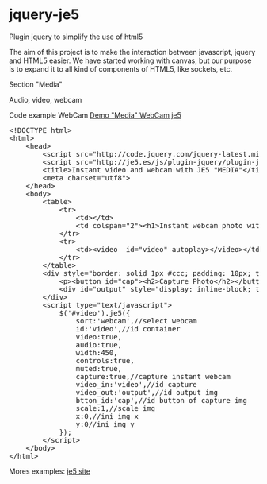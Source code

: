 jquery-je5
==========

Plugin jquery to simplify the use of html5


The aim of this project is to make the interaction between javascript, jquery and HTML5 easier. We have started working with canvas, but our purpose is to expand it to all kind of components of HTML5, like sockets, etc.

Section "Media"

Audio, video, webcam

Code example WebCam
<a href="http://je5.es/plugin-jquery-je5-media-section/jquery-je5-media-plugin-jquery-je5-media-webcam-examples-html.html">Demo "Media" WebCam je5</a>

<pre>
&lt;!DOCTYPE html&gt;
&lt;html&gt;
	&lt;head&gt;
		&lt;script src="http://code.jquery.com/jquery-latest.min.js"&gt;&lt;/script&gt;
		&lt;script src="http://je5.es/js/plugin-jquery/plugin-jquery-je5-beta.0.1.js"&gt;&lt;/script&gt;	
		&lt;title&gt;Instant video and webcam with JE5 "MEDIA"&lt;/title&gt;
		&lt;meta charset="utf8"&gt;
	&lt;/head&gt;
	&lt;body&gt;
		&lt;table&gt;
			&lt;tr&gt;
				&lt;td&gt;&lt;/td&gt;
				&lt;td colspan="2"&gt;&lt;h1&gt;Instant webcam photo with je5 "Media" Chrome 32.0.1700.102 m Firefox 27.0&lt;/h1&gt;&lt;/td&gt;
			&lt;/tr&gt;
			&lt;tr&gt;		
				&lt;td&gt;&lt;video  id="video" autoplay&gt;&lt;/video&gt;&lt;/td&gt;
			&lt;/tr&gt;
		&lt;/table&gt;
		&lt;div style="border: solid 1px #ccc; padding: 10px; text-align: center;position:relative"&gt;
			&lt;p&gt;&lt;button id="cap"&gt;&lt;h2&gt;Capture Photo&lt;/h2&gt;&lt;/button&gt;&lt;/p&gt;
			&lt;div id="output" style="display: inline-block; top: 4px; position: relative ;border: dotted 1px #ccc; padding: 2px;"&gt;&lt;/div&gt;
		&lt;/div&gt;
		&lt;script type="text/javascript"&gt;
			$('#video').je5({
				sort:'webcam',//select webcam
				id:'video',//id container
				video:true,
				audio:true,
				width:450,
				controls:true,
				muted:true,
				capture:true,//capture instant webcam
				video_in:'video',//id capture
				video_out:'output',//id output img
				btton_id:'cap',//id button of capture img
				scale:1,//scale img
				x:0,//ini img x
				y:0//ini img y
			});
		&lt;/script&gt;		
	&lt;/body&gt;
&lt;/html&gt;
</pre>

Mores examples:
<a href="http://je5.es">je5 site</a>
